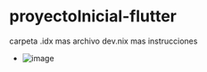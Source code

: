 # proyectoInicial-flutter
carpeta .idx mas archivo dev.nix mas instrucciones
- ![image](https://github.com/user-attachments/assets/eb3123ac-d5b0-4455-ae29-5ade7bd8aee9)
